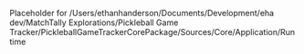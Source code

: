 Placeholder for /Users/ethanhanderson/Documents/Development/eha dev/MatchTally Explorations/Pickleball Game Tracker/PickleballGameTrackerCorePackage/Sources/Core/Application/Runtime
